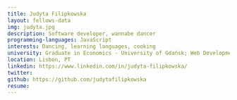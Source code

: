 ```yaml
---
title: Judyta Filipkowska
layout: fellows-data
img: judyta.jpg
description: Software developer, wannabe dancer 
programming-languages: JavaScript 
interests: Dancing, learning languages, cooking 
university: Graduate in Economics - University of Gdańsk; Web Development Bootcamp - Ironhack Portugal 
location: Lisbon, PT
linkedin: https://www.linkedin.com/in/judyta-filipkowska/
twitter:
github: https://github.com/judytafilipkowska
resume:  
---
```



